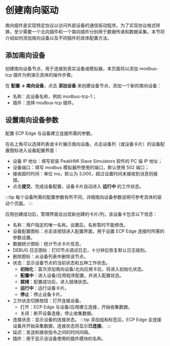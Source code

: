 # 创建南向驱动

南向插件是实现特定协议以访问外部设备的通信驱动程序。为了实现协议格式转换，至少需要一个北向插件和一个南向插件分别用于数据传递和数据采集。本节将介绍如何添加南向设备以及不同插件的具体配置方法。

## 添加南向设备

创建南向设备节点，用于连接到真实设备或模拟器，本页面将以添加 modbus-tcp 插件为例演示具体的操作步骤。

在 **配置 -> 南向设备**，点击 **添加设备** 来创建设备节点，添加一个新的南向设备：

* 名称：此设备名称，例如 modbus-tcp-1；
* 插件：选择 modbus-tcp 插件。

## 设置南向设备参数

配置 ECP Edge 与设备建立连接所需的参数。

在右上角可以选择列表或卡片展示南向设备。点击设备列（或设备卡片）的设备配置图标进入设备配置界面：

* 设备 IP 地址：填写安装 PeakHMI Slave Simulators 软件的 PC 端 IP 地址；
* 设备端口：填写 modbus 模拟器所使用的端口，默认使用 502 端口；
* 接收超时时间：单位 ms，默认为 3,000，超过设置时间未接收到消息则报错。
* 点击**提交**，完成设备配置，设备卡片自动进入 **运行中** 的工作状态。

:::tip
每个设备所需的配置参数有所不同，详细南向设备参数说明可参考具体的驱动个页面。
:::

应用创建成功后，管理界面会出现新创建的卡片/列，该设备卡包含以下信息：

* 名称：用户指定的唯一名称。设置后，名称暂时不能修改。
* 设备配置图标：点击该按钮进入配置界面，用于设置 ECP Edge 连接时所需的参数设置。
* 数据统计图标：统计节点卡片信息。
* DEBUG 日志图标：打印节点调试日志，十分钟后恢复默认日志级别。
* 删除图标：从设备列表中删除该节点。
* 状态：显示设备节点的当前状态和五种工作状态。
  * **初始化**：首次添加南向设备/北向应用卡后，将进入初始化状态。
  * **配置中**：进入设备/应用程序配置，并进入配置状态。
  * **就绪**：配置成功后，进入就绪状态。
  * **运行中**：运行设备卡片。
  * **停止**：停止设备卡片。
* 工作状态切换按钮：打开连接设备。
  * 打开：ECP Edge 与设备/应用建立连接，开始收集数据。
  * 关闭：断开设备连接，停止收集数据。
* 连接状态：显示设备的连接状态。
  :::tip
  添加组和标签后，ECP Edge 会连接设备并开始采集数据，连接状态将显示**已连接**。
  :::
* 延迟：发送和接收指令之间的时间间隔。
* 插件：用于显示该设备使用的插件模块的名称。